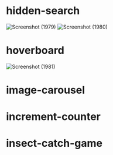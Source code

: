 # hidden-search
![Screenshot (1979)](https://user-images.githubusercontent.com/86683029/194776203-c1f74123-f22c-4afe-a3fe-edae5037d29d.png)
![Screenshot (1980)](https://user-images.githubusercontent.com/86683029/194776213-09904395-09bd-457f-8b6a-57515223d5cb.png)

# hoverboard
![Screenshot (1981)](https://user-images.githubusercontent.com/86683029/194776262-db76dc6b-e1ba-44b7-ad70-b4be43749c8f.png)

# image-carousel

# increment-counter

# insect-catch-game

